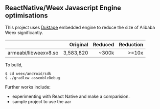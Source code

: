 ## ReactNative/Weex Javascript Engine optimisations

This project uses [Duktape](www.duktape.org) embedded engine to reduce the size of Alibaba Weex significantly.


|                      | Original       | Reduced  | Reduction |
| ---------------------| --------------:| --------:| ---------:|
| armeabi/libweexv8.so | 3,583,820      | ~300k    |  >=10x    |

To build,

````
$ cd weex/android/sdk
$ ./gradlew assembleDebug
````

Further works include:

- experimenting with React Native and make a comparision.
- sample project to use the aar


